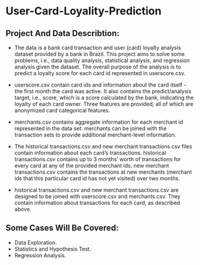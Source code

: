 # User-Card-Loyality-Prediction
## Project And Data Describtion:
  - The data is a bank card transaction and user (card) loyalty analysis dataset
provided by a bank in Brazil. This project aims to solve some problems, i.e., data quality analysis, statistical analysis, and regression
analysis given the dataset. The overall purpose of the analysis is to predict a
loyalty score for each card id represented in userscore.csv.

  - userscore.csv contain card ids and information about the card itself - the
first month the card was active. It also contains the predict/analysis target,
i.e., score, which is a score calculated by the bank, indicating the loyalty of
each card owner. Three features are provided, all of which are anonymized card
categorical features.

  - merchants.csv contains aggregate information for each merchant id represented
in the data set. merchants can be joined with the transaction sets to
provide additional merchant-level information.

  - The historical transactions.csv and new merchant transactions.csv files contain
information about each card’s transactions. historical transactions.csv contains
up to 3 months’ worth of transactions for every card at any of the provided
merchant ids. new merchant transactions.csv contains the transactions at new
merchants (merchant ids that this particular card id has not yet visited) over
two months.
  - historical transactions.csv and new merchant transactions.csv are designed
to be joined with userscore.csv and merchants.csv. They contain information
about transactions for each card, as described above.

## Some Cases Will Be Covered:
  - Data Exploration.
  - Statistics and Hypothesis Test.
  - Regression Analysis.
